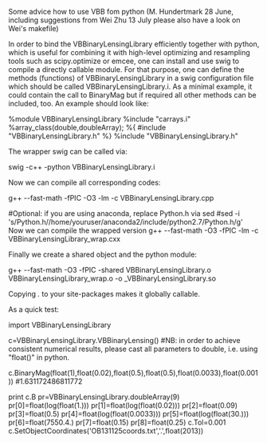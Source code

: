 Some advice how to use VBB fom python (M. Hundertmark 28 June, including suggestions from Wei Zhu 13 July please also have a look on Wei's makefile)

In order to bind the VBBinaryLensingLibrary efficiently together with python, which is useful for combining it with high-level optimizing and resampling tools such as scipy.optimize or emcee, one can install and use swig to compile a directly callable module. For that purpose, one can define the methods (functions) of VBBinaryLensingLibrary in a swig configuration file which should be called VBBinaryLensingLibrary.i. As a minimal example, it could contain the call to BinaryMag but if required all other methods can be included, too. An example should look like:

%module VBBinaryLensingLibrary
%include "carrays.i"
%array_class(double,doubleArray);
%{
#include "VBBinaryLensingLibrary.h"
%}
%include "VBBinaryLensingLibrary.h"

The wrapper swig can be called via:

swig -c++ -python VBBinaryLensingLibrary.i

Now we can compile all corresponding codes:

g++ --fast-math -fPIC -O3 -lm -c VBBinaryLensingLibrary.cpp

#Optional: if you are using anaconda, replace Python.h via sed
#sed -i 's/Python.h/\/home\/youruser\/anaconda2\/include\/python2.7\/Python.h/g' 
Now we can compile the wrapped version
g++ --fast-math -O3 -fPIC -lm -c VBBinaryLensingLibrary_wrap.cxx

Finally we create a shared object and the python module:

g++ --fast-math -O3 -fPIC -shared VBBinaryLensingLibrary.o VBBinaryLensingLibrary_wrap.o -o _VBBinaryLensingLibrary.so

Copying *.* to your site-packages makes it globally callable.

As a quick test:

import VBBinaryLensingLibrary

c=VBBinaryLensingLibrary.VBBinaryLensing()
#NB: in order to achieve consistent numerical results, please cast all parameters to double, i.e. using "float()" in python.

c.BinaryMag(float(1),float(0.02),float(0.5),float(0.5),float(0.0033),float(0.001))
#1.631172486811772

print c.B
pr=VBBinaryLensingLibrary.doubleArray(9)
pr[0]=float(log(float(1.)))
pr[1]=float(log(float(0.02)))
pr[2]=float(0.09)
pr[3]=float(0.5)
pr[4]=float(log(float(0.0033)))
pr[5]=float(log(float(30.)))
pr[6]=float(7550.4.)
pr[7]=float(0.15)
pr[8]=float(0.25)
c.Tol=0.001
c.SetObjectCoordinates('OB131125coords.txt','.',float(2013))


